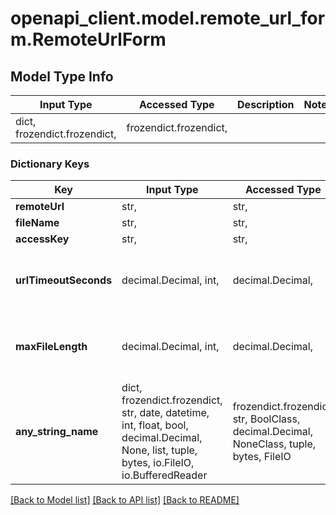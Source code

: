 # openapi_client.model.remote_url_form.RemoteUrlForm

## Model Type Info
Input Type | Accessed Type | Description | Notes
------------ | ------------- | ------------- | -------------
dict, frozendict.frozendict,  | frozendict.frozendict,  |  | 

### Dictionary Keys
Key | Input Type | Accessed Type | Description | Notes
------------ | ------------- | ------------- | ------------- | -------------
**remoteUrl** | str,  | str,  |  | [optional] 
**fileName** | str,  | str,  |  | [optional] 
**accessKey** | str,  | str,  |  | [optional] 
**urlTimeoutSeconds** | decimal.Decimal, int,  | decimal.Decimal,  |  | [optional] value must be a 32 bit integer
**maxFileLength** | decimal.Decimal, int,  | decimal.Decimal,  |  | [optional] value must be a 64 bit integer
**any_string_name** | dict, frozendict.frozendict, str, date, datetime, int, float, bool, decimal.Decimal, None, list, tuple, bytes, io.FileIO, io.BufferedReader | frozendict.frozendict, str, BoolClass, decimal.Decimal, NoneClass, tuple, bytes, FileIO | any string name can be used but the value must be the correct type | [optional]

[[Back to Model list]](../../README.md#documentation-for-models) [[Back to API list]](../../README.md#documentation-for-api-endpoints) [[Back to README]](../../README.md)

